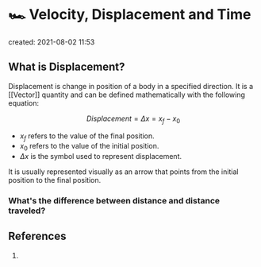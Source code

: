 # 🏎  Velocity, Displacement and Time
created: 2021-08-02 11:53

## What is Displacement?
Displacement is change in position of a body in a specified direction. It is a [[Vector]] quantity and can be defined mathematically with the following equation:

$$Displacement=\Delta x=x_f - x_0$$

* $x_f$ refers to the value of the final position.
* $x_0$ refers to the value of the initial position.
* $\Delta x$ is the symbol used to represent displacement.

It is usually represented visually as an arrow that points from the initial position to the final position.

### What's the difference between distance and distance traveled?

## References
1. 